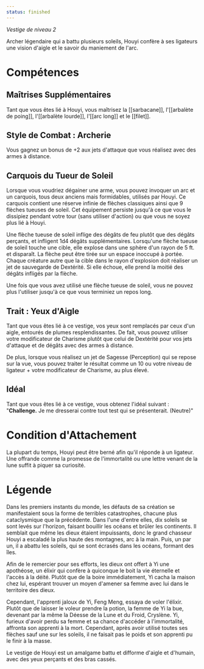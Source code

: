 ```yaml
---
status: finished
---
```

*Vestige de niveau 2*

Archer légendaire qui a battu plusieurs soleils, Houyi confère à ses ligateurs une vision d'aigle et le savoir du maniement de l'arc.

# Compétences

## Maîtrises Supplémentaires
Tant que vous êtes lié à Houyi, vous maîtrisez la [[sarbacane]], l'[[arbalète de poing]], l'[[arbalète lourde]], l'[[arc long]] et le [[filet]].

## Style de Combat : Archerie
Vous gagnez un bonus de +2 aux jets d'attaque que vous réalisez avec des armes à distance.

## Carquois du Tueur de Soleil
Lorsque vous voudriez dégainer une arme, vous pouvez invoquer un arc et un carquois, tous deux anciens mais formidables, utilisés par Houyi. Ce carquois contient une réserve infinie de flèches classiques ainsi que 9 flèches tueuses de soleil. Cet équipement persiste jusqu'à ce que vous le dissipiez pendant votre tour (sans utiliser d'action) ou que vous ne soyez plus lié à Houyi.

Une flèche tueuse de soleil inflige des dégâts de feu plutôt que des dégâts perçants, et infligent 1d4 dégâts supplémentaires. Lorsqu'une flèche tueuse de soleil touche une cible, elle explose dans une sphère d'un rayon de 5 ft. et disparaît. La flèche peut être tirée sur un espace inoccupé à portée. Chaque créature autre que la cible dans le rayon d'explosion doit réaliser un jet de sauvegarde de Dextérité. Si elle échoue, elle prend la moitié des dégâts infligés par la flèche.

Une fois que vous avez utilisé une flèche tueuse de soleil, vous ne pouvez plus l'utiliser jusqu'à ce que vous terminiez un repos long.

## Trait : Yeux d'Aigle
Tant que vous êtes lié à ce vestige, vos yeux sont remplacés par ceux d'un aigle, entourés de plumes resplendissantes. De fait, vous pouvez utiliser votre modificateur de Charisme plutôt que celui de Dextérité pour vos jets d'attaque et de dégâts avec des armes à distance.

De plus, lorsque vous réalisez un jet de Sagesse (Perception) qui se repose sur la vue, vous pouvez traiter le résultat comme un 10 ou votre niveau de ligateur + votre modificateur de Charisme, au plus élevé.

## Idéal
Tant que vous êtes lié à ce vestige, vous obtenez l'idéal suivant : "**Challenge.** Je me dresserai contre tout test qui se présenterait. (Neutre)"

# Condition d'Attachement
La plupart du temps, Houyi peut être berné afin qu'il réponde à un ligateur. Une offrande comme la promesse de l'immortalité ou une lettre venant de la lune suffit à piquer sa curiosité.

# Légende
Dans les premiers instants du monde, les défauts de sa création se manifestaient sous la forme de terribles catastrophes, chacune plus cataclysmique que la précédente. Dans l'une d'entre elles, dix soleils se sont levés sur l'horizon, faisant bouillir les océans et brûler les continents. Il semblait que même les dieux étaient impuissants, donc le grand chasseur Houyi a escaladé la plus haute des montagnes, arc à la main. Puis, un par un, il a abattu les soleils, qui se sont écrasés dans les océans, formant des îles.

Afin de le remercier pour ses efforts, les dieux ont offert à Yi une apothéose, un élixir qui confère à quiconque le boit la vie éternelle et l'accès à la déité. Plutôt que de la boire immédiatement, Yi cacha la maison chez lui, espérant trouver un moyen d'amener sa femme avec lui dans le territoire des dieux.

Cependant, l'apprenti jaloux de Yi, Feng Meng, essaya de voler l'élixir. Plutôt que de laisser le voleur prendre la potion, la femme de Yi la bue, devenant par la même la Déesse de la Lune et du Froid, Cryslène. Yi, furieux d'avoir perdu sa femme et sa chance d'accéder à l'immortalité, affronta son apprenti à la mort. Cependant, après avoir utilisé toutes ses flèches sauf une sur les soleils, il ne faisait pas le poids et son apprenti pu le finir à la masse.

Le vestige de Houyi est un amalgame battu et difforme d'aigle et d'humain, avec des yeux perçants et des bras cassés.
